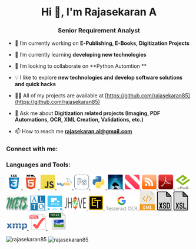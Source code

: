 <h1 align="center">Hi 👋, I'm Rajasekaran A</h1>
<h3 align="center">Senior Requirement Analyst</h3> 
 
- 🔭 I’m currently working on **E-Publishing, E-Books, Digitization Projects**

- 🌱 I’m currently learning **developing new technologies**

- 👯 I’m looking to collaborate on **Python Automtion ** 

- 💡 I like to explore **new technologies and develop software solutions and quick hacks** 

- 👨‍💻 All of my projects are available at [https://github.com/rajasekaran85](https://github.com/rajasekaran85)

- 💬 Ask me about **Digitization related projects (Imaging, PDF Automations, OCR, XML Creation, Validations, etc.)**

- 📫 How to reach me **rajasekaran.al@gmail.com**

<h3 align="left">Connect with me:</h3>  
<p align="left"> 
</p>

<h3 align="left">Languages and Tools:</h3>

<p align="left">
 
<p align="left">

 <p align="left">
  <p align="left">
<a href="https://www.w3schools.com/css/" target="_blank" rel="noreferrer" style="margin: 1px 1px 1px 1px;"> <img src="https://raw.githubusercontent.com/devicons/devicon/master/icons/css3/css3-original-wordmark.svg" alt="css3" width="40" height="40"/> </a> 
<a href="https://www.w3.org/html/" target="_blank" rel="noreferrer" style="margin: 1px 1px 1px 1px;"> <img src="https://raw.githubusercontent.com/devicons/devicon/master/icons/html5/html5-original-wordmark.svg" alt="html5" width="40" height="40"/> </a>
<a href="https://developer.mozilla.org/en-US/docs/Web/JavaScript" target="_blank" rel="noreferrer" style="margin: 1px 1px 1px 1px;"> <img src="https://raw.githubusercontent.com/devicons/devicon/master/icons/javascript/javascript-original.svg" alt="javascript" width="40" height="40"/> </a> 
<a href="https://www.mysql.com/" target="_blank" rel="noreferrer" style="margin: 1px 1px 1px 1px;"> <img src="https://raw.githubusercontent.com/devicons/devicon/master/icons/mysql/mysql-original-wordmark.svg" alt="mysql" width="40" height="40"/> </a> 
<a href="https://www.photoshop.com/en" target="_blank" rel="noreferrer" style="margin: 1px 1px 1px 1px;"> <img src="https://raw.githubusercontent.com/devicons/devicon/master/icons/photoshop/photoshop-line.svg" alt="photoshop" width="40" height="40"/> </a> 
<a href="https://www.python.org" target="_blank" rel="noreferrer" style="margin: 1px 1px 1px 1px;"> <img src="https://raw.githubusercontent.com/devicons/devicon/master/icons/python/python-original.svg" alt="python" width="40" height="40"/> </a> 
<a href="https://en.wikipedia.org/wiki/Amazon_Kindle" target="_blank" rel="noreferrer" style="margin: 1px 1px 1px 1px;"> <img src="https://github.com/Rajasekaran85/Rajasekaran85/blob/main/Amazon-Kindle-emblem.png" alt="python" width="40" height="40"/> </a> 
<a href="https://developer.apple.com/documentation/apple_news" target="_blank" rel="noreferrer" style="margin: 1px 1px 1px 1px;"> <img src="https://github.com/Rajasekaran85/Rajasekaran85/blob/main/apple-logo.png" alt="python" width="40" height="40"/> </a> 
<a href="https://www.rssboard.org/rss-specification" target="_blank" rel="noreferrer" style="margin: 1px 1px 1px 1px;"> <img src="https://github.com/Rajasekaran85/Rajasekaran85/blob/main/rss.png" alt="python" width="40" height="40"/> </a> 
<a href="https://www.adobe.com/accessibility/pdf/pdf-accessibility-overview.html" target="_blank" rel="noreferrer" style="margin: 1px 1px 1px 1px;"> <img src="https://github.com/Rajasekaran85/Rajasekaran85/blob/main/pdf.png" alt="python" width="40" height="40"/> </a> 
<a href="https://idpf.org/epub/30/" target="_blank" rel="noreferrer" style="margin: 1px 1px 1px 1px;"> <img src="https://github.com/Rajasekaran85/Rajasekaran85/blob/main/Epub_logo_color.svg.png" alt="python" width="40" height="40"/> </a> 
<a href="https://www.loc.gov/standards/mets/" target="_blank" rel="noreferrer" style="margin: 1px 1px 1px 1px;"> <img src="https://github.com/Rajasekaran85/Rajasekaran85/blob/main/mets.png" alt="mets" width="60" height="40"/> </a> 
<a href="https://www.loc.gov/standards/alto/" target="_blank" rel="noreferrer" style="margin: 1px 1px 1px 1px;"> <img src="https://github.com/Rajasekaran85/Rajasekaran85/blob/main/alto.png" alt="alto" width="40" height="40"/> </a> 
<a href="https://kakadusoftware.com/" target="_blank" rel="noreferrer" style="margin: 1px 1px 1px 1px;"> <img src="https://github.com/Rajasekaran85/Rajasekaran85/blob/main/jp2.png" alt="jp2" width="40" height="40"/> </a> 
<a href="https://jhove.openpreservation.org/" target="_blank" rel="noreferrer" style="margin: 1px 1px 1px 1px;"> <img src="https://github.com/Rajasekaran85/Rajasekaran85/blob/main/jhove.png" alt="jp2" width="60" height="40"/> </a> 
<a href="https://exiftool.org/" target="_blank" rel="noreferrer" style="margin: 1px 1px 1px 1px;"> <img src="https://github.com/Rajasekaran85/Rajasekaran85/blob/main/exif.png" alt="exiftool" width="40" height="40"/> </a> 
<a href="https://en.wikipedia.org/wiki/Tesseract_(software)" target="_blank" rel="noreferrer" style="margin: 1px 1px 1px 1px;"> <img src="https://github.com/Rajasekaran85/Rajasekaran85/blob/main/tesseract1.png" alt="tesseract" width="" height=""/> </a> 
<a href="https://en.wikipedia.org/wiki/XML" target="_blank" rel="noreferrer" style="margin: 1px 1px 1px 1px;"> <img src="https://github.com/Rajasekaran85/Rajasekaran85/blob/main/xml.png" alt="xml" width="" height=""/> </a>  
<a href="https://en.wikipedia.org/wiki/XML_Schema_(W3C)" target="_blank" rel="noreferrer" style="margin: 1px 1px 1px 1px;"> <img src="https://github.com/Rajasekaran85/Rajasekaran85/blob/main/xsd.png" alt="xsd" width="" height=""/> </a>  
<a href="https://en.wikipedia.org/wiki/XSL#:~:text=In%20computing%2C%20the%20term%20Extensible,transform%20and%20render%20XML%20documents." target="_blank" rel="noreferrer" style="margin: 1px 1px 1px 1px;"> <img src="https://github.com/Rajasekaran85/Rajasekaran85/blob/main/xsl.png" alt="xsl" width="" height=""/> </a>
<a href="https://en.wikipedia.org/wiki/Extensible_Metadata_Platform" target="_blank" rel="noreferrer" style="margin: 1px 1px 1px 1px;"> <img src="https://github.com/Rajasekaran85/Rajasekaran85/blob/main/xmp1.png" alt="xmp" width="" height=""/> </a>  
<a href="https://en.wikipedia.org/wiki/PDF/A" target="_blank" rel="noreferrer" style="margin: 1px 1px 1px 1px;"> <img src="https://github.com/Rajasekaran85/Rajasekaran85/blob/main/pdf-a.png" alt="pdf-a" width="45" height="45"/> </a>     
<a href="https://www.loc.gov/preservation/digital/formats/fdd/fdd000022.shtml" target="_blank" rel="noreferrer" style="margin: 1px 1px 1px 1px;"> <img src="https://github.com/Rajasekaran85/Rajasekaran85/blob/main/tif.png" alt="pdf-a" width="50" height="50"/> </a>
 
 </p>

<p><img align="left" src="https://github-readme-stats.vercel.app/api/top-langs?username=rajasekaran85&show_icons=true&locale=en&layout=compact" alt="rajasekaran85" /></p>

<p>&nbsp;<img align="center" src="https://github-readme-stats.vercel.app/api?username=rajasekaran85&show_icons=true&locale=en" alt="rajasekaran85" /></p> 



